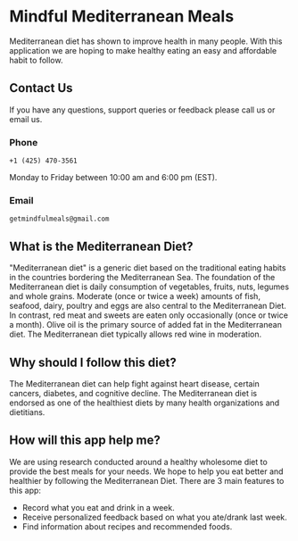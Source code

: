 # Mindful Mediterranean Meals

Mediterranean diet has shown to improve health in many people.
With this application we are hoping to make healthy eating an easy and affordable habit to follow.

## Contact Us

If you have any questions, support queries or feedback please call us or email us.

### Phone

    +1 (425) 470-3561

Monday to Friday between 10:00 am and 6:00 pm (EST).

### Email

    getmindfulmeals@gmail.com

## What is the Mediterranean Diet?

"Mediterranean diet" is a generic diet based on the traditional eating habits in the countries bordering the
Mediterranean Sea. The foundation of the Mediterranean diet is daily consumption of vegetables, fruits, nuts,
legumes and whole grains. Moderate (once or twice a week) amounts of fish, seafood, dairy, poultry and eggs
are also central to the Mediterranean Diet. In contrast, red meat and sweets are eaten only occasionally (once
or twice a month). Olive oil is the primary source of added fat in the Mediterranean diet. The Mediterranean
diet typically allows red wine in moderation.

## Why should I follow this diet?

The Mediterranean diet can help fight against heart disease, certain
cancers, diabetes, and cognitive decline. The Mediterranean diet is endorsed as one of the healthiest diets by many health organizations and
dietitians.

## How will this app help me?

We are using research conducted around a healthy wholesome diet to provide the best meals for your needs. We hope to help you eat better and healthier by following the Mediterranean Diet. There are 3 main features to this app:

* Record what you eat and drink in a week.
* Receive personalized feedback based on what you ate/drank last week.
* Find information about recipes and recommended foods.

